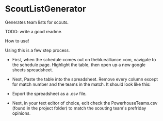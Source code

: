 # ScoutListGenerator
Generates team lists for scouts. 

TODO: write a good readme. 

How to use!

Using this is a few step process. 
- First, when the schedule comes out on thebluealliance.com, navigate to the schedule page. Highlight the table, then open up a new google sheets spreadsheet. 

- Next, Paste the table into the spreadsheet. Remove every column except for match number and the teams in the match. It should look like this: 

- Export the spreadsheet as a .csv file. 


- Next, in your text editor of choice, edit check the PowerhouseTeams.csv (found in the project folder) to match the scouting team's prefriday opinions. 
